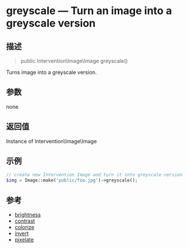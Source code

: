 # greyscale — Turn an image into a greyscale version

## 描述

> public Intervention\Image\Image greyscale()

Turns image into a greyscale version.


## 参数

none

## 返回值
Instance of Intervention\Image\Image

## 示例

```php
// create new Intervention Image and turn it into greyscale version
$img = Image::make('public/foo.jpg')->greyscale();
```

## 参考

- [brightness](/api/brightness)
- [contrast](/api/contrast)
- [colorize](/api/colorize)
- [invert](/api/invert)
- [pixelate](/api/pixelate)
